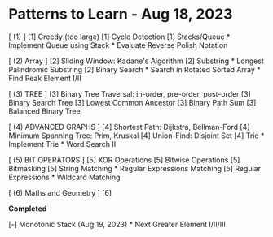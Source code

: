 # Patterns to Learn - Aug 18, 2023

[ (1) ]
[1] Greedy (too large)
[1] Cycle Detection
[1] Stacks/Queue
    * Implement Queue using Stack
    * Evaluate Reverse Polish Notation

[ (2) Array ]
[2] Sliding Window: Kadane's Algorithm
[2] Substring
    * Longest Palindromic Substring
[2] Binary Search
    * Search in Rotated Sorted Array
    * Find Peak Element I/II


[ (3) TREE ]
[3] Binary Tree Traversal: in-order, pre-order, post-order
[3] Binary Search Tree
[3] Lowest Common Ancestor
[3] Binary Path Sum
[3] Balanced Binary Tree

[ (4) ADVANCED GRAPHS ]
[4] Shortest Path: Dijkstra, Bellman-Ford
[4] Minimum Spanning Tree: Prim, Kruskal
[4] Union-Find: Disjoint Set
[4] Trie
    * Implement Trie
    * Word Search II

[ (5) BIT OPERATORS ]
[5] XOR Operations
[5] Bitwise Operations
[5] Bitmasking
[5] String Matching
    * Regular Expressions Matching
[5] Regular Expressions
    * Wildcard Matching


[ (6) Maths and Geometry ]
[6]


**Completed**

[-] Monotonic Stack (Aug 19, 2023)
    * Next Greater Element I/II/III

